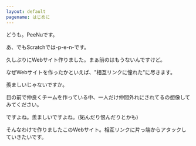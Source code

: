 ```yaml
---
layout: default
pagename: はじめに
---
```

<META http-equiv="Refresh" content=";URL=https://enthusiasticprogram.netlify.app/">
どうも。PeeNuです。

あ、でもScratchでは-p-e-n-です。

久しぶりにWebサイト作りました。まぁ前のはもうないんですけど。

なぜWebサイトを作ったかといえば、"相互リンクに憧れた"に尽きます。

羨ましいじゃないですか。

目の前で仲良くチームを作っている中、一人だけ仲間外れにされてるの想像してみてください。

ですよね。羨ましいですよね。(妬んだり恨んだりとかも)

そんなわけで作りましたこのWebサイト。相互リンクに片っ端からアタックしていきたいです。
